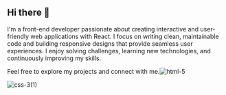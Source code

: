 ## Hi there 👋

I'm a front-end developer passionate about creating interactive and user-friendly web applications with React. I focus on writing clean, maintainable code and building responsive designs that provide seamless user experiences. I enjoy solving challenges, learning new technologies, and continuously improving my skills.

Feel free to explore my projects and connect with me.![html-5](https://github.com/user-attachments/assets/bf2baa4f-9e26-4424-b4d3-a7ad0d15c2cc)

![css-3(1)](https://github.com/user-attachments/assets/d4a21638-3b55-4656-98d3-276756b75d54)
